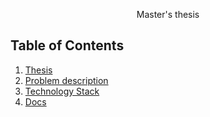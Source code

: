 <p style="text-align:center">  Master's thesis </p> 

## Table of Contents
1.  [Thesis](#Thesis)
2.  [Problem description](#Problem_description)
3.  [Technology Stack](#Technology_Stack)
4.  [Docs](#Docs)

